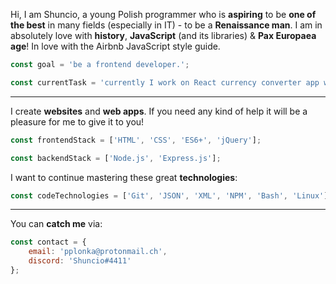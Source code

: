 Hi, I am Shuncio, a young Polish programmer who is **aspiring** to be **one of the best** in many fields (especially in IT) - to be a **Renaissance man**. I am in absolutely love with **history**, **JavaScript** (and its libraries) & **Pax Europaea age**! In love with the Airbnb JavaScript style guide.

```javascript
const goal = 'be a frontend developer.';
```

```javascript
const currentTask = 'currently I work on React currency converter app with usage of an external API';
```


---


I create **websites** and **web apps**. If you need any kind of help it will be a pleasure for me to give it to you!
```javascript
const frontendStack = ['HTML', 'CSS', 'ES6+', 'jQuery'];
```

```javascript
const backendStack = ['Node.js', 'Express.js'];
```

I want to continue mastering these great **technologies**:
```javascript
const codeTechnologies = ['Git', 'JSON', 'XML', 'NPM', 'Bash', 'Linux'];
```


---



You can **catch me** via:
```javascript
const contact = {
    email: 'pplonka@protonmail.ch',
    discord: 'Shuncio#4411'
};
```
